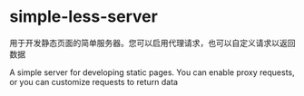 # simple-less-server

用于开发静态页面的简单服务器。您可以启用代理请求，也可以自定义请求以返回数据

A simple server for developing static pages. You can enable proxy requests, or you can customize requests to return data
